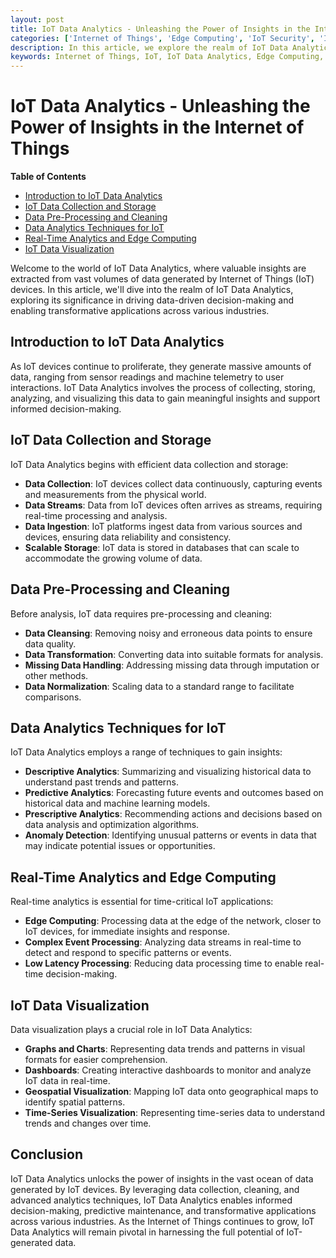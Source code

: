 ```yaml
---
layout: post
title: IoT Data Analytics - Unleashing the Power of Insights in the Internet of Things
categories: ['Internet of Things', 'Edge Computing', 'IoT Security', 'Industrial IoT', 'IoT Data Analytics']
description: In this article, we explore the realm of IoT Data Analytics, understanding its significance in extracting valuable insights from IoT-generated data and driving data-driven decision-making across various industries.
keywords: Internet of Things, IoT, IoT Data Analytics, Edge Computing, IoT Security, Industrial IoT
---
```

# IoT Data Analytics - Unleashing the Power of Insights in the Internet of Things

**Table of Contents**

- [Introduction to IoT Data Analytics](#introduction-to-iot-data-analytics)
- [IoT Data Collection and Storage](#iot-data-collection-and-storage)
- [Data Pre-Processing and Cleaning](#data-pre-processing-and-cleaning)
- [Data Analytics Techniques for IoT](#data-analytics-techniques-for-iot)
- [Real-Time Analytics and Edge Computing](#real-time-analytics-and-edge-computing)
- [IoT Data Visualization](#iot-data-visualization)

Welcome to the world of IoT Data Analytics, where valuable insights are extracted from vast volumes of data generated by Internet of Things (IoT) devices. In this article, we'll dive into the realm of IoT Data Analytics, exploring its significance in driving data-driven decision-making and enabling transformative applications across various industries.

## Introduction to IoT Data Analytics

As IoT devices continue to proliferate, they generate massive amounts of data, ranging from sensor readings and machine telemetry to user interactions. IoT Data Analytics involves the process of collecting, storing, analyzing, and visualizing this data to gain meaningful insights and support informed decision-making.

## IoT Data Collection and Storage

IoT Data Analytics begins with efficient data collection and storage:

- **Data Collection**: IoT devices collect data continuously, capturing events and measurements from the physical world.
- **Data Streams**: Data from IoT devices often arrives as streams, requiring real-time processing and analysis.
- **Data Ingestion**: IoT platforms ingest data from various sources and devices, ensuring data reliability and consistency.
- **Scalable Storage**: IoT data is stored in databases that can scale to accommodate the growing volume of data.

## Data Pre-Processing and Cleaning

Before analysis, IoT data requires pre-processing and cleaning:

- **Data Cleansing**: Removing noisy and erroneous data points to ensure data quality.
- **Data Transformation**: Converting data into suitable formats for analysis.
- **Missing Data Handling**: Addressing missing data through imputation or other methods.
- **Data Normalization**: Scaling data to a standard range to facilitate comparisons.

## Data Analytics Techniques for IoT

IoT Data Analytics employs a range of techniques to gain insights:

- **Descriptive Analytics**: Summarizing and visualizing historical data to understand past trends and patterns.
- **Predictive Analytics**: Forecasting future events and outcomes based on historical data and machine learning models.
- **Prescriptive Analytics**: Recommending actions and decisions based on data analysis and optimization algorithms.
- **Anomaly Detection**: Identifying unusual patterns or events in data that may indicate potential issues or opportunities.

## Real-Time Analytics and Edge Computing

Real-time analytics is essential for time-critical IoT applications:

- **Edge Computing**: Processing data at the edge of the network, closer to IoT devices, for immediate insights and response.
- **Complex Event Processing**: Analyzing data streams in real-time to detect and respond to specific patterns or events.
- **Low Latency Processing**: Reducing data processing time to enable real-time decision-making.

## IoT Data Visualization

Data visualization plays a crucial role in IoT Data Analytics:

- **Graphs and Charts**: Representing data trends and patterns in visual formats for easier comprehension.
- **Dashboards**: Creating interactive dashboards to monitor and analyze IoT data in real-time.
- **Geospatial Visualization**: Mapping IoT data onto geographical maps to identify spatial patterns.
- **Time-Series Visualization**: Representing time-series data to understand trends and changes over time.

## Conclusion

IoT Data Analytics unlocks the power of insights in the vast ocean of data generated by IoT devices. By leveraging data collection, cleaning, and advanced analytics techniques, IoT Data Analytics enables informed decision-making, predictive maintenance, and transformative applications across various industries. As the Internet of Things continues to grow, IoT Data Analytics will remain pivotal in harnessing the full potential of IoT-generated data.

